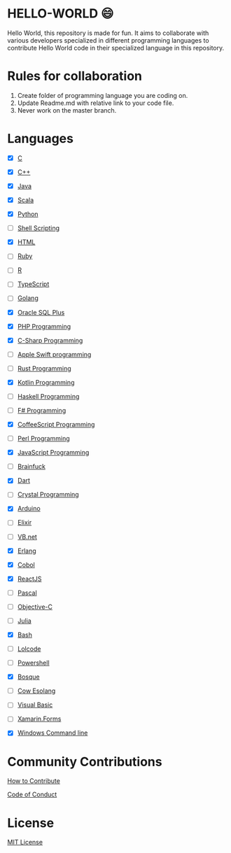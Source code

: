 # HELLO-WORLD :smile:
Hello World, this repository is made for fun. It aims to collaborate with various developers specialized in different programming languages to contribute Hello World code in their specialized language in this repository.

# Rules for collaboration

1. Create folder of programming language you are coding on.
2. Update Readme.md with relative link to your code file.
3. Never work on the master branch.

# Languages

- [x] [C](C)

- [x] [C++](Cpp%20Programming)

- [x] [Java](Java%20Programming)

- [x] [Scala](Scala)

- [x] [Python](Python%20Programming)

- [ ] [Shell Scripting](Shell%20Scripting)

- [x] [HTML](HTML%20Programming)

- [ ] [Ruby](Ruby%20Programming)

- [ ] [R](R%20Programming)

- [ ] [TypeScript](TypeScript)

- [ ] [Golang](Golang%20Programming)

- [x] [Oracle SQL Plus](SQL%20Plus)

- [x] [PHP Programming](PHP%20Programming)

- [x] [C-Sharp Programming](C-Sharp/)

- [ ] [Apple Swift programming](Swift/)

- [ ] [Rust Programming](Rust)

- [x] [Kotlin Programming](Kotlin/)

- [ ] [Haskell Programming](Haskell/)

- [ ] [F# Programming](F-Sharp/)

- [x] [CoffeeScript Programming](CoffeeScript/)

- [ ] [Perl Programming](Perl%20Programming)

- [x] [JavaScript Programming](JavaScript)

- [ ] [Brainfuck](Brainfuck/)

- [x] [Dart](Dart/)

- [ ] [Crystal Programming](Crystal%20Programming)

- [x] [Arduino](Arduino/)

- [ ] [Elixir](Elixir/)

- [ ] [VB.net](VB.net/)

- [x] [Erlang](Erlang/)

- [x] [Cobol](Cobol/)

- [x] [ReactJS](ReactJS/)

- [ ] [Pascal](Pascal/)

- [ ] [Objective-C](Objective-C/)

- [ ] [Julia](Julia/)

- [x] [Bash](Bash/)

- [ ] [Lolcode](lolcode/)

- [ ] [Powershell](PowerShell/)

- [x] [Bosque](Bosque/)

- [ ] [Cow Esolang](COW%20-%20Esolang)

- [ ] [Visual Basic](Visual%20Basic)

- [ ] [Xamarin.Forms](XamarinForms)

- [x] [Windows Command line](Windows%20Command%20Line)


# Community Contributions

[How to Contribute](CONTRIBUTING.md)

[Code of Conduct](CODE_OF_CONDUCT.md)

# License

[MIT License](LICENSE)
